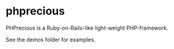 phprecious
==========

PHPrecious is a Ruby-on-Rails-like light-weight PHP-framework.

See the demos folder for examples.
